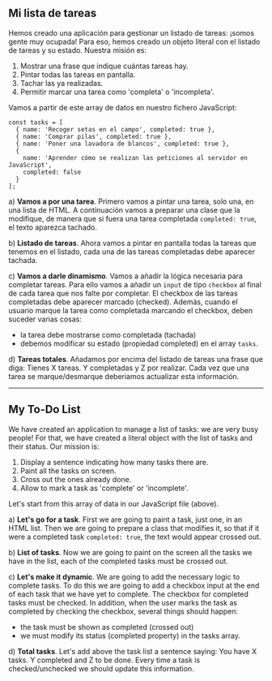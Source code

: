 ## Mi lista de tareas

Hemos creado una aplicación para gestionar un listado de tareas: ¡somos gente muy ocupada! Para eso, hemos creado un objeto literal con el listado de tareas y su estado. Nuestra misión es:

1. Mostrar una frase que indique cuántas tareas hay.
1. Pintar todas las tareas en pantalla.
1. Tachar las ya realizadas.
1. Permitir marcar una tarea como 'completa' o 'incompleta'.

Vamos a partir de este array de datos en nuestro fichero JavaScript:

```
const tasks = [
  { name: 'Recoger setas en el campo', completed: true },
  { name: 'Comprar pilas', completed: true },
  { name: 'Poner una lavadora de blancos', completed: true },
  {
    name: 'Aprender cómo se realizan las peticiones al servidor en JavaScript',
    completed: false
  }
];
```

a) **Vamos a por una tarea**. Primero vamos a pintar una tarea, solo una, en una lista de HTML. A continuación vamos a preparar una clase que la modifique, de manera que si fuera una tarea completada `completed: true`, el texto aparezca tachado.

b) **Listado de tareas**. Ahora vamos a pintar en pantalla todas la tareas que tenemos en el listado, cada una de las tareas completadas debe aparecer tachada.

c) **Vamos a darle dinamismo**. Vamos a añadir la lógica necesaria para completar tareas. Para ello vamos a añadir un `input` de tipo `checkbox` al final de cada tarea que nos falte por completar. El checkbox de las tareas completadas debe aparecer marcado (checked). Además, cuando el usuario marque la tarea como completada marcando el checkbox, deben suceder varias cosas:

- la tarea debe mostrarse como completada (tachada)
- debemos modificar su estado (propiedad completed) en el array `tasks`.

d) **Tareas totales**. Añadamos por encima del listado de tareas una frase que diga: Tienes X tareas. Y completadas y Z por realizar. Cada vez que una tarea se marque/desmarque deberiamos actualizar esta información.

---

## My To-Do List

We have created an application to manage a list of tasks: we are very busy people! For that, we have created a literal object with the list of tasks and their status. Our mission is:

1. Display a sentence indicating how many tasks there are.
1. Paint all the tasks on screen.
1. Cross out the ones already done.
1. Allow to mark a task as 'complete' or 'incomplete'.

Let's start from this array of data in our JavaScript file (above).

a) **Let's go for a task**. First we are going to paint a task, just one, in an HTML list. Then we are going to prepare a class that modifies it, so that if it were a completed task `completed: true`, the text would appear crossed out.

b) **List of tasks**. Now we are going to paint on the screen all the tasks we have in the list, each of the completed tasks must be crossed out.

c) **Let's make it dynamic**. We are going to add the necessary logic to complete tasks. To do this we are going to add a checkbox input at the end of each task that we have yet to complete. The checkbox for completed tasks must be checked. In addition, when the user marks the task as completed by checking the checkbox, several things should happen:

- the task must be shown as completed (crossed out)
- we must modify its status (completed property) in the tasks array.

d) **Total tasks**. Let's add above the task list a sentence saying: You have X tasks. Y completed and Z to be done. Every time a task is checked/unchecked we should update this information.
